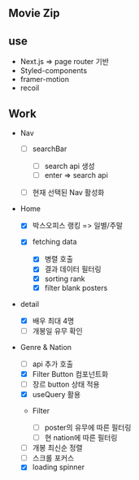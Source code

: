 ## Movie Zip

## use

- Next.js => page router 기반
- Styled-components
- framer-motion
- recoil

## Work

- Nav

  - [ ] searchBar

    - [ ] search api 생성
    - [ ] enter => search api

  - [ ] 현재 선택된 Nav 활성화

- Home

  - [x] 박스오피스 랭킹 => 일별/주말

  - [x] fetching data
    - [x] 병렬 호출
    - [x] 결과 데이터 필터링
    - [x] sorting rank
    - [x] filter blank posters

- detail

  - [x] 배우 최대 4명
  - [ ] 개봉일 유무 확인

- Genre & Nation

  - [ ] api 추가 호출
  - [x] Filter Button 컴포넌트화
  - [ ] 장르 button 상태 적용
  - [x] useQuery 활용
  - Filter

    - [ ] poster의 유무에 따른 필터링
    - [ ] 현 nation에 따른 필터링

  - [ ] 개봉 최신순 정렬
  - [ ] 스크롤 포커스
  - [x] loading spinner
